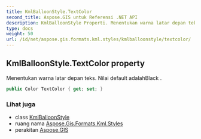 ```yaml
---
title: KmlBalloonStyle.TextColor
second_title: Aspose.GIS untuk Referensi .NET API
description: KmlBalloonStyle Properti. Menentukan warna latar depan teks. Nilai default adalahBlack .
type: docs
weight: 50
url: /id/net/aspose.gis.formats.kml.styles/kmlballoonstyle/textcolor/
---
```

## KmlBalloonStyle.TextColor property

Menentukan warna latar depan teks. Nilai default adalahBlack .

```csharp
public Color TextColor { get; set; }
```

### Lihat juga

* class [KmlBalloonStyle](../)
* ruang nama [Aspose.Gis.Formats.Kml.Styles](../../kmlballoonstyle/)
* perakitan [Aspose.GIS](../../../)


